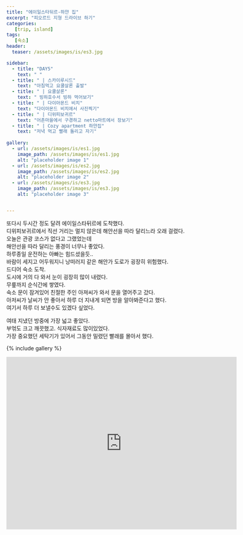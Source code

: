 ```yaml
---
title: "에이일스타뒤르-하얀 집"
excerpt: "피오르드 지형 드라이브 하기"
categories:
   [trip, island]
tags:
   [숙소]
header:
  teaser: /assets/images/is/es3.jpg

sidebar:
  - title: "DAY5"
    text: " "
  - title: " | 스카이루시드"
    text: "아침먹고 요쿨살론 출발"
  - title: " | 요쿨살론"
    text: " 빙하호수서 빙하 먹어보기"
  - title: " | 다이아몬드 비치"
    text: "다이아몬드 비치에서 사진찍기"
  - title: " | 디위피보귀르"
    text: "어촌마을에서 구경하고 netto마트에서 장보기"
  - title: " | Cozy apartment 하얀집"
    text: "저녁 먹고 빨래 돌리고 자기"
    
gallery:
  - url: /assets/images/is/es1.jpg
    image_path: /assets/images/is/es1.jpg
    alt: "placeholder image 1"
  - url: /assets/images/is/es2.jpg
    image_path: /assets/images/is/es2.jpg
    alt: "placeholder image 2"
  - url: /assets/images/is/es3.jpg
    image_path: /assets/images/is/es3.jpg
    alt: "placeholder image 3"


---
```


또다시 두시간 정도 달려 에이일스타뒤르에 도착했다.  
디위피보귀르에서 직선 거리는 멀지 않은데 해안선을 따라 달리느라 오래 걸렸다.  
오늘은 관광 코스가 없다고 그랬었는데   
해안선을 따라 달리는 풍경이 너무나 좋았다.  
하루종일 운전하는 아빠는 힘드셨을듯..   
바람이 세지고 어두워지니  낭떠러지 같은 해안가 도로가 굉장히 위험했다.  
드디어 숙소 도착.  
도시에 거의 다 와서 눈이 굉장히 많이 내렸다.  
무릎까지 순식간에 쌓였다.  
숙소 문이 잠겨있어 친절한 주인 아져씨가 와서 문을 열어주고 갔다.  
아저씨가 날씨가 안 좋아서 하루 더 지내게 되면 방을 알아봐준다고 했다.  
여기서 하루 더 보낼수도 있겠다 싶었다.  

여태 지냈던 방중에 가장 넓고 좋았다.  
부얶도 크고 깨끗했고. 식자재료도 많이있었다.  
가장 중요했던 세탁기가 있어서 그동안 밀렸던 빨래를 몰아서 했다.  



{% include gallery  %}
<iframe src="https://www.google.com/maps/embed?pb=!1m33!1m12!1m3!1d431568.48785812827!2d-14.934145040077524!3d65.0084984412641!2m3!1f0!2f0!3f0!3m2!1i1024!2i768!4f13.1!4m18!3e0!4m4!1s0x0%3A0x7f23d2cc33c8b130!3m2!1d65.26913!2d-14.398055!4m5!1s0x48ceae66e0c4966d%3A0x2133e0ae592c8983!2zUmV5w7BhcmZqw7Zyw7B1cg!3m2!1d65.0354339!2d-14.2159929!4m5!1s0x48cec38f02292149%3A0x3b5e271b6c5b9d8b!2zRGrDunBpdm9ndXIsIOyVhOydtOyKrOuegOuTnA!3m2!1d64.656888!2d-14.290050899999999!5e0!3m2!1sko!2skr!4v1556877831734!5m2!1sko!2skr" width="600" height="450" frameborder="0" style="border:0" allowfullscreen></iframe>
